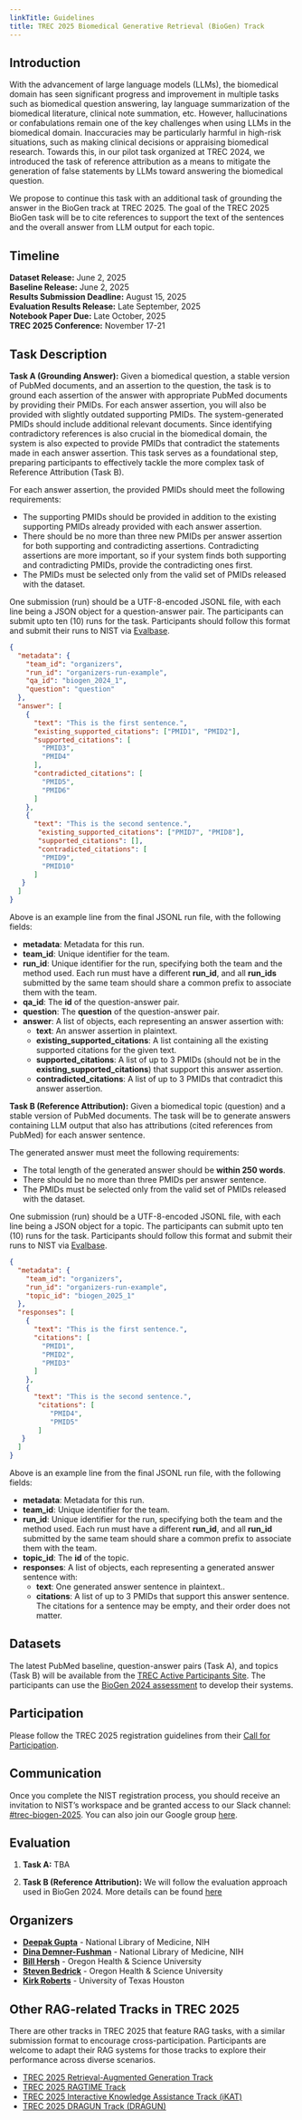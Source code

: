 ```yaml
---
linkTitle: Guidelines
title: TREC 2025 Biomedical Generative Retrieval (BioGen) Track
---
```


## Introduction
With the advancement of large language models (LLMs), the biomedical domain has seen significant progress and improvement in multiple tasks such as biomedical question answering, lay language summarization of the biomedical literature, clinical note summation, etc. However, hallucinations or confabulations remain one of the key challenges when using LLMs in the biomedical domain. Inaccuracies may be particularly harmful in high-risk situations, such as making clinical decisions or appraising biomedical research. Towards this, in our pilot task organized at TREC 2024, we introduced the task of reference attribution as a means to mitigate the generation of false statements by LLMs toward answering the biomedical question. 



We propose to continue this task with an additional task of grounding the answer in the BioGen track at TREC 2025. The goal of the TREC 2025 BioGen task will be to cite references to support the text of the sentences and the overall answer from LLM output for each topic.

<!--more-->

<!-- This site is a demo of the Hugo Blox Documentation theme. For the full documentation on how to use this template, refer to the [Hugo Blox Documentation](https://docs.hugoblox.com/). -->


## Timeline

**Dataset Release:** June 2, 2025  
**Baseline Release:** June 2, 2025  
**Results Submission Deadline:** August 15, 2025  
**Evaluation Results Release:** Late September, 2025  
**Notebook Paper Due:** Late October, 2025  
**TREC 2025 Conference:** November 17-21


## Task Description
**Task A (Grounding Answer):** Given a biomedical question, a stable version of PubMed documents, and an assertion to the question, the task is to ground each assertion of the answer with appropriate PubMed documents by providing their PMIDs. For each answer assertion, you will also be provided with slightly outdated supporting PMIDs. The system-generated PMIDs should include additional relevant documents. Since identifying contradictory references is also crucial in the biomedical domain, the system is also expected to provide PMIDs that contradict the statements made in each answer assertion. This task serves as a foundational step, preparing participants to effectively tackle the more complex task of Reference Attribution (Task B).

For each answer assertion, the provided PMIDs should meet the following requirements:
- The supporting PMIDs should be provided in addition to the existing supporting PMIDs already provided with each answer assertion.
- There should be no more than three new PMIDs per answer assertion for both supporting and contradicting assertions. Contradicting assertions are more important, so if your system finds both supporting and contradicting PMIDs, provide the contradicting ones first. 
- The PMIDs must be selected only from the valid set of PMIDs released with the dataset.

One submission (run) should be a UTF-8-encoded JSONL file, with each line being a JSON object for a question-answer pair. The participants can submit upto ten (10) runs for the task. Participants should follow this format and submit their runs to NIST via <a href="https://ir.nist.gov/evalbase/" target="_blank">Evalbase</a>.
```json
{
  "metadata": {
    "team_id": "organizers",
    "run_id": "organizers-run-example", 
    "qa_id": "biogen_2024_1",
    "question": "question"
  },
  "answer": [
    {
      "text": "This is the first sentence.",
      "existing_supported_citations": ["PMID1", "PMID2"],
      "supported_citations": [
        "PMID3",
        "PMID4"
      ],
      "contradicted_citations": [
        "PMID5",
        "PMID6"
      ]
    },
    {
      "text": "This is the second sentence.",
       "existing_supported_citations": ["PMID7", "PMID8"],
       "supported_citations": [],
       "contradicted_citations": [
        "PMID9",
        "PMID10"
      ]
   }
  ]
}
```
Above is an example line from the final JSONL run file, with the following fields:
- **metadata**: Metadata for this run.
- **team_id**: Unique identifier for the team.
- **run_id**: Unique identifier for the run, specifying both the team and the method used. Each run must have a different **run_id**, and all **run_ids** submitted by the same team should share a common prefix to associate them with the team.
- **qa_id**: The **id** of the question-answer pair.
- **question**: The **question** of the question-answer pair.
- **answer**: A list of objects, each representing an answer assertion with:
  - **text**: An answer assertion in plaintext. 
  - **existing_supported_citations**: A list containing all the existing supported citations for the given text.
  - **supported_citations**: A list of up to 3 PMIDs (should not be in the  **existing_supported_citations**) that support this answer assertion.
  - **contradicted_citations**: A list of up to 3 PMIDs that contradict this answer assertion.



**Task B (Reference Attribution):**  Given a biomedical topic (question) and a stable version of PubMed documents. The task will be to generate answers containing LLM output that also has attributions (cited references from PubMed) for each answer sentence.

The generated answer must meet the following requirements:
- The total length of the generated answer should be **within 250 words**.
- There should be no more than three PMIDs per answer sentence.
- The PMIDs must be selected only from the valid set of PMIDs released with the dataset.

One submission (run) should be a UTF-8-encoded JSONL file, with each line being a JSON object for a topic. The participants can submit upto ten (10) runs for the task. Participants should follow this format and submit their runs to NIST via <a href="https://ir.nist.gov/evalbase/" target="_blank">Evalbase</a>.
```json
{
  "metadata": {
    "team_id": "organizers",
    "run_id": "organizers-run-example", 
    "topic_id": "biogen_2025_1"
  },
  "responses": [
    {
      "text": "This is the first sentence.",
      "citations": [
        "PMID1",
        "PMID2",
        "PMID3"
      ]
    },
    {
      "text": "This is the second sentence.",
       "citations": [
          "PMID4",
          "PMID5"
       ]
   }
  ]
}
```
Above is an example line from the final JSONL run file, with the following fields:
- **metadata**: Metadata for this run.
- **team_id**: Unique identifier for the team.
- **run_id**: Unique identifier for the run, specifying both the team and the method used. Each run must have a different **run_id**, and all **run_id** submitted by the same team should share a common prefix to associate them with the team.
- **topic_id**: The **id** of the topic.
- **responses**: A list of objects, each representing a generated answer sentence with:
  - **text**: One generated answer sentence in plaintext.. 
  - **citations**: A list of up to 3 PMIDs that support this answer sentence. The citations for a sentence may be empty, and their order does not matter.


## Datasets
The latest PubMed baseline, question-answer pairs (Task A), and topics (Task B) will be available from the [TREC Active Participants Site](https://trec.nist.gov/act_part/act_part.html). The participants can use the [BioGen 2024 assessment](https://pages.nist.gov/trec-browser/trec33/biogen/data/) to develop their systems.

## Participation
Please follow the TREC 2025 registration guidelines from their <a href="https://trec.nist.gov/cfp.html" target="_blank">Call for Participation</a>. 

## Communication
Once you complete the NIST registration process, you should receive an invitation to NIST’s workspace and be granted access to our Slack channel: <a href="https://nistgov.slack.com/archives/C08BU4AF3HB" target="_blank">#trec-biogen-2025</a>. You can also join our Google group [here](https://groups.google.com/g/trec-biogen).


## Evaluation
1. **Task A:**
TBA

2. **Task B (Reference Attribution):**
We will follow the evaluation approach used in BioGen 2024. More details can be found [here](https://arxiv.org/abs/2411.18069)



## Organizers
- [**Deepak Gupta**](https://deepaknlp.github.io/) - National Library of Medicine, NIH
- [**Dina Demner-Fushman**](https://www.nlm.nih.gov/research/researchstaff/DemnerFushmanDina.html) - National Library of Medicine, NIH
- [**Bill Hersh**](https://www.ohsu.edu/people/william-r-hersh-md) - Oregon Health & Science University
- [**Steven Bedrick**](https://www.ohsu.edu/people/steven-d-bedrick-phd) - Oregon Health & Science University
- [**Kirk Roberts**](https://sbmi.uth.edu/center-translational-ai/people/kirk-roberts.htm) - University of Texas Houston

## Other RAG-related Tracks in TREC 2025
There are other tracks in TREC 2025 that feature RAG tasks, with a similar submission format to encourage cross-participation. Participants are welcome to adapt their RAG systems for those tracks to explore their performance across diverse scenarios.
- <a href="https://trec-rag.github.io/" target="_blank">TREC 2025 Retrieval-Augmented Generation Track</a>
- <a href="https://trec-ragtime.github.io/" target="_blank">TREC 2025 RAGTIME Track</a>
- <a href="https://www.trecikat.com/" target="_blank">TREC 2025 Interactive Knowledge Assistance Track (iKAT)</a>
- <a href="https://trec-dragun.github.io/" target="_blank">TREC 2025 DRAGUN Track (DRAGUN)</a>